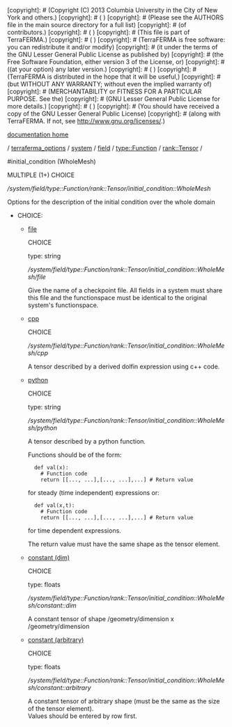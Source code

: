[copyright]: # (Copyright (C) 2013 Columbia University in the City of New York and others.)
[copyright]: # ( )
[copyright]: # (Please see the AUTHORS file in the main source directory for a full list)
[copyright]: # (of contributors.)
[copyright]: # ( )
[copyright]: # (This file is part of TerraFERMA.)
[copyright]: # ( )
[copyright]: # (TerraFERMA is free software: you can redistribute it and/or modify)
[copyright]: # (it under the terms of the GNU Lesser General Public License as published by)
[copyright]: # (the Free Software Foundation, either version 3 of the License, or)
[copyright]: # ((at your option) any later version.)
[copyright]: # ( )
[copyright]: # (TerraFERMA is distributed in the hope that it will be useful,)
[copyright]: # (but WITHOUT ANY WARRANTY; without even the implied warranty of)
[copyright]: # (MERCHANTABILITY or FITNESS FOR A PARTICULAR PURPOSE. See the)
[copyright]: # (GNU Lesser General Public License for more details.)
[copyright]: # ( )
[copyright]: # (You should have received a copy of the GNU Lesser General Public License)
[copyright]: # (along with TerraFERMA. If not, see <http://www.gnu.org/licenses/>.)

[documentation home](Documentation)

/ [terraferma_options](../../../../../terraferma_options.md) / [system](../../../../system.md) / [field](../../../field.md) / [type::Function](../../type__Function.md) / [rank::Tensor](../rank__Tensor.md) /

#initial_condition (WholeMesh)

MULTIPLE (1+) CHOICE 

*/system/field/type::Function/rank::Tensor/initial_condition::WholeMesh*

Options for the description of the initial condition over the whole domain

* CHOICE:
    * [file](initial_condition__WholeMesh/file.md "child")

        CHOICE 

        type: string

        */system/field/type::Function/rank::Tensor/initial_condition::WholeMesh/file*

        Give the name of a checkpoint file.  All fields in a system must share this file
        and the functionspace must be identical to the original system's functionspace.

    * [cpp](initial_condition__WholeMesh/cpp.md "child")

        CHOICE 

        */system/field/type::Function/rank::Tensor/initial_condition::WholeMesh/cpp*

        A tensor described by a derived dolfin expression using c++ code.

    * [python](initial_condition__WholeMesh/python.md "child")

        CHOICE 

        type: string

        */system/field/type::Function/rank::Tensor/initial_condition::WholeMesh/python*

        A tensor described by a python function.
        
        Functions should be of the form:
        
            def val(x):
              # Function code
              return [[..., ...],[..., ...],...] # Return value
        
         for steady (time independent) expressions or:
        
            def val(x,t):
              # Function code
              return [[..., ...],[..., ...],...] # Return value
        
         for time dependent expressions.
        
        The return value must have the same shape as the tensor element.

    * [constant (dim)](initial_condition__WholeMesh/constant__dim.md "child")

        CHOICE 

        type: floats

        */system/field/type::Function/rank::Tensor/initial_condition::WholeMesh/constant::dim*

        A constant tensor of shape /geometry/dimension x /geometry/dimension

    * [constant (arbitrary)](initial_condition__WholeMesh/constant__arbitrary.md "child")

        CHOICE 

        type: floats

        */system/field/type::Function/rank::Tensor/initial_condition::WholeMesh/constant::arbitrary*

        A constant tensor of arbitrary shape (must be the same as the size of the tensor element).  
        Values should be entered by row first.

[autogenerated]: # (This file was automatically generated from the schema file:/home/cwilson/repos/github/TerraFERMA/TerraFERMA/buckettools/schemas/function.rng.)

